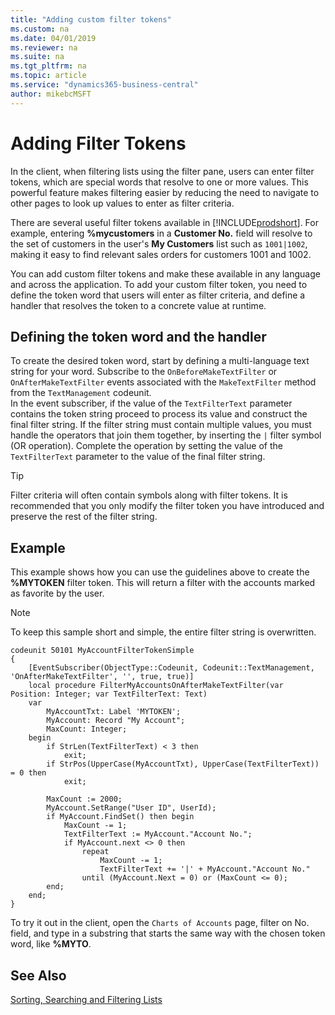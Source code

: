 ```yaml
---
title: "Adding custom filter tokens"
ms.custom: na
ms.date: 04/01/2019
ms.reviewer: na
ms.suite: na
ms.tgt_pltfrm: na
ms.topic: article
ms.service: "dynamics365-business-central"
author: mikebcMSFT
---
```


# Adding Filter Tokens

In the client, when filtering lists using the filter pane, users can enter filter tokens, which are special words that resolve to one or more values. This powerful feature makes filtering easier by reducing the need to navigate to other pages to look up values to enter as filter criteria.

There are several useful filter tokens available in [!INCLUDE[prodshort](../developer/includes/prodshort.md)]. For example, entering **%mycustomers** in a **Customer No.** field will resolve to the set of customers in the user's **My Customers** list such as `1001|1002`, making it easy to find relevant sales orders for customers 1001 and 1002.

You can add custom filter tokens and make these available in any language and across the application. To add your custom filter token, you need to define the token word that users will enter as filter criteria, and define a handler that resolves the token to a concrete value at runtime.

## Defining the token word and the handler

To create the desired token word, start by defining a multi-language text string for your word. Subscribe to the `OnBeforeMakeTextFilter` or `OnAfterMakeTextFilter` events associated with the `MakeTextFilter` method from the `TextManagement` codeunit.  
In the event subscriber, if the value of the `TextFilterText` parameter contains the token string proceed to process its value and construct the final filter string. If the filter string must contain multiple values, you must handle the operators that join them together, by inserting the `|` filter symbol (OR operation). Complete the operation by setting the value of the `TextFilterText` parameter to the value of the final filter string.

> [!TIP]  
> Filter criteria will often contain symbols along with filter tokens. It is recommended that you only modify the filter token you have introduced and preserve the rest of the filter string. 

## Example 

This example shows how you can use the guidelines above to create the **%MYTOKEN** filter token. This will return a filter with the accounts marked as favorite by the user. 

> [!NOTE]  
> To keep this sample short and simple, the entire filter string is overwritten.

```
codeunit 50101 MyAccountFilterTokenSimple
{
    [EventSubscriber(ObjectType::Codeunit, Codeunit::TextManagement, 'OnAfterMakeTextFilter', '', true, true)]
    local procedure FilterMyAccountsOnAfterMakeTextFilter(var Position: Integer; var TextFilterText: Text)
    var
        MyAccountTxt: Label 'MYTOKEN';
        MyAccount: Record "My Account";
        MaxCount: Integer;
    begin
        if StrLen(TextFilterText) < 3 then
            exit;
        if StrPos(UpperCase(MyAccountTxt), UpperCase(TextFilterText)) = 0 then
            exit;

        MaxCount := 2000;
        MyAccount.SetRange("User ID", UserId);
        if MyAccount.FindSet() then begin
            MaxCount -= 1;
            TextFilterText := MyAccount."Account No.";
            if MyAccount.next <> 0 then
                repeat
                    MaxCount -= 1;
                    TextFilterText += '|' + MyAccount."Account No."
                until (MyAccount.Next = 0) or (MaxCount <= 0);
        end;
    end;
}

```
To try it out in the client, open the `Charts of Accounts` page, filter on No. field, and type in a substring that starts the same way with the chosen token word, like **%MYTO**.

<!--
## Filter token example
This example extends the application with a new token word "%mysalesperson" representing my salesperson code as defined in the user table.
-->

## See Also 
[Sorting, Searching and Filtering Lists](https://docs.microsoft.com/en-us/dynamics365/business-central/ui-enter-criteria-filters)
